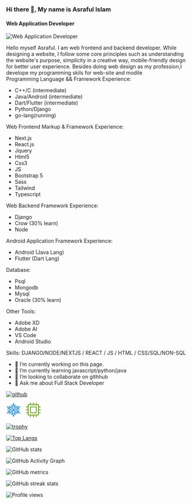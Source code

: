 ### Hi there 👋, My name is Asraful  Islam
#### Web Application Developer
![Web Application Developer](https://res.cloudinary.com/none909099/image/upload/v1674362743/profile_ms9ptf.png)

Hello myself Asraful.  I am  web frontend and backend developer.
 While designing a website, I follow some core principles such as
  understanding the website's purpose, simplicity in a creative way, mobile-friendly design for better user experience. 
Besides doing web design as my profession,I develope my programming skils for web-site and modile 
<br />
Programming Language && Framework Experience:
- C++/C (intermediate)
- Java/Android (intermediate)
- Dart/Flutter (intermediate) 
- Python/Django
- go-lang(running)

Web Frontend Markup & Framework Experience:
- Next.js
- React.js
- Jquery
- Html5
- Css3
- JS
- Bootstrap 5
- Sass
- Tailwind
- Typescript


Web Backend Framework Experience:
- Django
- Crow (30% learn)
- Node

Android Application Framework Experience:
- Android (Java Lang)
- Flutter (Dart Lang)

Database:
- Psql
- Mongodb
- Mysql
- Oracle (30% learn)

Other Tools:

- Adobe XD
- Adobe AI
- VS Code
- Android Studio 

Skills: DJANGO/NODE/NEXTJS / REACT / JS / HTML / CSS/SQL/NON-SQL

- 🔭 I’m currently working on this page. 
- 🌱 I’m currently learning javascript/python/java 
- 👯 I’m looking to collaborate on githhub 
- 💬 Ask me about Full Stack Developer 


[<img src='https://cdn.jsdelivr.net/npm/simple-icons@3.0.1/icons/github.svg' alt='github' height='40'>](https://github.com/asraful808088)  

<a href='https://archiveprogram.github.com/'><img src='https://raw.githubusercontent.com/acervenky/animated-github-badges/master/assets/acbadge.gif' width='40' height='40'></a> <a href='https://docs.github.com/en/developers'><img src='https://raw.githubusercontent.com/acervenky/animated-github-badges/master/assets/devbadge.gif' width='40' height='40'></a> 

[![trophy](https://github-profile-trophy.vercel.app/?username=asraful808088)](https://github.com/ryo-ma/github-profile-trophy)

[![Top Langs](https://github-readme-stats.vercel.app/api/top-langs/?username=asraful808088)](https://github.com/anuraghazra/github-readme-stats)

![GitHub stats](https://github-readme-stats.vercel.app/api?username=asraful808088&show_icons=true&count_private=true)  

![GitHub Activity Graph](https://activity-graph.herokuapp.com/graph?username=asraful808088)  

![GitHub metrics](https://metrics.lecoq.io/asraful808088)  

![GitHub streak stats](https://streak-stats.demolab.com/?user=asraful808088)  

![Profile views](https://gpvc.arturio.dev/asraful808088)  
